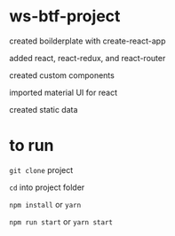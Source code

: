 # ws-btf-project

created boilderplate with create-react-app

added react, react-redux, and react-router

created custom components

imported material UI for react

created static data


# to run

`git clone` project

`cd` into project folder

`npm install` or `yarn`

`npm run start` or `yarn start`

